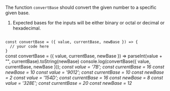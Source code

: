 The function `convertBase` should convert the given number to a specific given base.

1. Expected bases for the inputs will be either binary or octal or decimal or hexadecimal.

<codeblock language="javascript" type="exercise" testMode="multipleInput">
<code>
const convertBase = ({ value, currentBase, newBase }) => {
  // your code here
}
</code>

<solution>
const convertBase = ({ value, currentBase, newBase }) => parseInt(value + "", currentBase).toString(newBase)
</solution>

<testcases>
<caller>
console.log(convertBase({ value, currentBase, newBase }));
</caller>
<testcase>
<i>
const value = '7B';
  const currentBase = 16
  const newBase = 10
</i>
</testcase>
<testcase>
<i>
const value = '9012';
  const currentBase = 10
  const newBase = 2
</i>
</testcase>
<testcase>
<i>
const value = '154D';
  const currentBase = 16
  const newBase = 8
</i>
</testcase>
<testcase>
<i>
const value = '328E';
  const currentBase = 20
  const newBase = 12
</i>
</testcase>
</testcases>
</codeblock>
